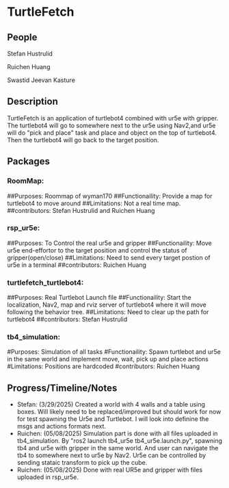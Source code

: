 # TurtleFetch
## People
Stefan Hustrulid

Ruichen Huang

Swastid Jeevan Kasture

## Description
TurtleFetch is an application of turtlebot4 combined with ur5e with gripper. The turtlebot4 will go to somewhere next to the ur5e using Nav2,and ur5e will do "pick and place" task and place and object on the top of turtlebot4. Then the turtlebot4 will go back to the target position.

## Packages
### RoomMap: 
##Purposes:
Roommap of wyman170
##Functionaility:
Provide a map for turtlebot4 to move around
##Limitations:
Not a real time map.
##contributors:
Stefan Hustrulid and Ruichen Huang

### rsp_ur5e: 
##Purposes:
To Control the real ur5e and gripper
##Functionaility:
Move ur5e end-effortor to the target position and control the status of gripper(open/close)
##Limitations:
Need to send every target postion of ur5e in a terminal
##contributors:
Ruichen Huang

### turtlefetch_turtlebot4: 
##Purposes:
Real Turtlebot Launch file
##Functionaility:
Start the localization, Nav2, map and rviz server of turtlebot4 where it will move following the behavior tree.
##Limitations:
Need to clear up the path for turtlebot4
##contributors:
Stefan Hustrulid

### tb4_simulation: 
#Purposes:
Simulation of all tasks
#Functionaility:
Spawn turtlebot and ur5e in the same world and implement move, wait, pick up and place actions
#Limitations:
Positions are hardcoded
#contributors:
Ruichen Huang



## Progress/Timeline/Notes
- Stefan: (3/29/2025) Created a world with 4 walls and a table using boxes. Will likely need to be replaced/improved but should work for now for test spawning the Ur5e and Turtlebot. I will look into definine the msgs and actions formats next.
- Ruichen: (05/08/2025) Simulation part is done with all files uploaded in tb4_simulation. By "ros2 launch tb4_ur5e tb4_ur5e.launch.py", spawning tb4 and ur5e with gripper in the same world. And user can navigate the tb4 to somewhere next to ur5e by Nav2. Ur5e can be controlled by sending stataic transform to pick up the cube.
- Ruichen: (05/08/2025) Done with real UR5e and gripper with files uploaded in rsp_ur5e.
